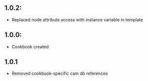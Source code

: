 ## 1.0.2:
* Replaced node attribute access with instance variable in template

## 1.0.0:
* Cookbook created

## 1.0.1
* Removed cookbook-specific cam db references 
